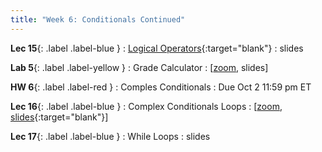 ```yaml
---
title: "Week 6: Conditionals Continued"
---
```


**Lec 15**{: .label .label-blue }
: [Logical Operators](https://edstem.org/us/courses/60560/lessons/118776/slides/660112){:target="blank"}
  : slides

**Lab 5**{: .label .label-yellow }
: Grade Calculator
  : [[zoom](https://morganstate.zoom.us/j/91916688161), slides\]

**HW 6**{: .label .label-red }
: Comples Conditionals
  : Due Oct 2 11:59 pm ET

**Lec 16**{: .label .label-blue }
: Complex Conditionals Loops
  : [[zoom](https://morganstate.zoom.us/j/91916688161), [slides](https://drive.google.com/file/d/1K2QOeXEVILuEj-UmikfUw91SCgXR0UWF/view?usp=sharing){:target="blank"}\]

**Lec 17**{: .label .label-blue }
: While Loops
  : slides
